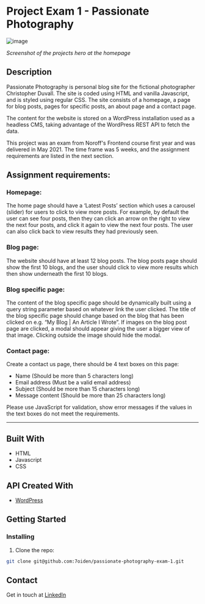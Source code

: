 # Project Exam 1 - Passionate Photography

![image](https://res.cloudinary.com/dhd2paq70/image/upload/v1659100413/Passianate_photography_-_Home_bpshwn.png)

*Screenshot of the projects hero at the homepage*

## Description

Passionate Photography is personal blog site for the fictional photographer Christopher Duvall. The site is coded using HTML and vanilla Javascript, and is styled using regular CSS. The site consists of a homepage, a page for blog posts, pages for specific posts, an about page and a contact page.

The content for the website is stored on a WordPress installation used as a headless CMS, taking advantage of the WordPress REST API to fetch the data.

This project was an exam from Noroff's Frontend course first year and was delivered in May 2021. The time frame was 5 weeks, and the assignment requirements are listed in the next section.

## Assignment requirements:

### Homepage:

The home page should have a ‘Latest Posts’ section which uses a carousel (slider) for users to click to view more posts. For example, by default the user can see four posts, then they can click an arrow on the right to view the next four posts, and click it again to view the next four posts. The user can also click back to view results they had previously seen.

### Blog page:

The website should have at least 12 blog posts. The blog posts page should show the first 10 blogs, and the user should click to view more results which then show underneath the first 10 blogs.

### Blog specific page:

The content of the blog specific page should be dynamically built using a query string parameter based on whatever link the user clicked. The title of the blog specific page should change based on the blog that has been clicked on e.g. “My Blog | An Article I Wrote”.
If images on the blog post page are clicked, a modal should appear giving the user a bigger view of that image. Clicking outside the image should hide the modal.

### Contact page:

Create a contact us page, there should be 4 text boxes on this page:
-	Name (Should be more than 5 characters long)
-	Email address (Must be a valid email address)
-	Subject (Should be more than 15 characters long)
-	Message content (Should be more than 25 characters long)

Please use JavaScript for validation, show error messages if the values in the text boxes do not meet the requirements.

<hr/>

## Built With

- HTML
- Javascript
- CSS

## API Created With

- [WordPress](https://wordpress.com)

## Getting Started

### Installing

1. Clone the repo:

```bash
git clone git@github.com:7oiden/passionate-photography-exam-1.git
```

## Contact

Get in touch at [LinkedIn](https://www.linkedin.com/in/tommy-j-16b56678/)

